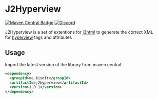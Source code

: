 # J2Hyperview

[![Maven Central Badge](https://img.shields.io/maven-central/v/me.kisoft/j2hyperview)](https://search.maven.org/artifact/me.kisoft/j2hyperview)
[![Discord](https://img.shields.io/discord/725789699527933952)](https://htmx.org/discord)

J2Hyperview is a set of extentions for [j2html](https://j2html.com/)  to generate the correct XML for [hyperview](https://hyperview.org) 
tags and attributes

## Usage

Import the latest version of the library from maven central

```xml
<dependency>
  <groupId>me.kisoft</groupId>
  <artifactId>j2hyperview</artifactId>
  <version>1.0.1</version>
</dependency>
```
